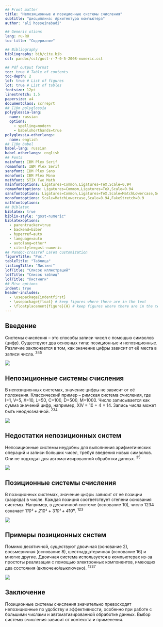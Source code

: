 ```yaml
---
## Front matter
title: "Непозиционные и позиционные системы счисления"
subtitle: "дисциплина: Архитектура компьютера"
author: "ali hosseinabadi"

## Generic otions
lang: ru-RU
toc-title: "Содержание"

## Bibliography
bibliography: bib/cite.bib
csl: pandoc/csl/gost-r-7-0-5-2008-numeric.csl

## Pdf output format
toc: true # Table of contents
toc-depth: 2
lof: true # List of figures
lot: true # List of tables
fontsize: 12pt
linestretch: 1.5
papersize: a4
documentclass: scrreprt
## I18n polyglossia
polyglossia-lang:
  name: russian
  options:
	- spelling=modern
	- babelshorthands=true
polyglossia-otherlangs:
  name: english
## I18n babel
babel-lang: russian
babel-otherlangs: english
## Fonts
mainfont: IBM Plex Serif
romanfont: IBM Plex Serif
sansfont: IBM Plex Sans
monofont: IBM Plex Mono
mathfont: STIX Two Math
mainfontoptions: Ligatures=Common,Ligatures=TeX,Scale=0.94
romanfontoptions: Ligatures=Common,Ligatures=TeX,Scale=0.94
sansfontoptions: Ligatures=Common,Ligatures=TeX,Scale=MatchLowercase,Scale=0.94
monofontoptions: Scale=MatchLowercase,Scale=0.94,FakeStretch=0.9
mathfontoptions:
## Biblatex
biblatex: true
biblio-style: "gost-numeric"
biblatexoptions:
  - parentracker=true
  - backend=biber
  - hyperref=auto
  - language=auto
  - autolang=other*
  - citestyle=gost-numeric
## Pandoc-crossref LaTeX customization
figureTitle: "Рис."
tableTitle: "Таблица"
listingTitle: "Листинг"
lofTitle: "Список иллюстраций"
lotTitle: "Список таблиц"
lolTitle: "Листинги"
## Misc options
indent: true
header-includes:
  - \usepackage{indentfirst}
  - \usepackage{float} # keep figures where there are in the text
  - \floatplacement{figure}{H} # keep figures where there are in the text
---
```



## Введение

Системы счисления – это способы записи чисел с помощью символов (цифр). Существуют два основных типа: позиционные и непозиционные. Различие заключается в том, как значение цифры зависит от её места в записи числа. <sup className="inline select-none [&>a]:rounded-2xl [&>a]:border [&>a]:px-1.5 [&>a]:py-0.5 [&>a]:transition-colors shadow [&>a]:bg-ds-bg-subtle [&>a]:text-xs [&>svg]:w-4 [&>svg]:h-4 relative -top-[2px]">3</sup><sup className="inline select-none [&>a]:rounded-2xl [&>a]:border [&>a]:px-1.5 [&>a]:py-0.5 [&>a]:transition-colors shadow [&>a]:bg-ds-bg-subtle [&>a]:text-xs [&>svg]:w-4 [&>svg]:h-4 relative -top-[2px]">4</sup><sup className="inline select-none [&>a]:rounded-2xl [&>a]:border [&>a]:px-1.5 [&>a]:py-0.5 [&>a]:transition-colors shadow [&>a]:bg-ds-bg-subtle [&>a]:text-xs [&>svg]:w-4 [&>svg]:h-4 relative -top-[2px]">5</sup>

![](image/1.png)

## Непозиционные системы счисления

В непозиционных системах, значение цифры не зависит от её положения. Классический пример – римская система счисления, где I=1, V=5, X=10, L=50, C=100, D=500, M=1000. Число записывается как сумма значений цифр, например, XIV = 10 + 4 = 14. Запись числа может быть неоднозначной. <sup className="inline select-none [&>a]:rounded-2xl [&>a]:border [&>a]:px-1.5 [&>a]:py-0.5 [&>a]:transition-colors shadow [&>a]:bg-ds-bg-subtle [&>a]:text-xs [&>svg]:w-4 [&>svg]:h-4 relative -top-[2px]">2</sup><sup className="inline select-none [&>a]:rounded-2xl [&>a]:border [&>a]:px-1.5 [&>a]:py-0.5 [&>a]:transition-colors shadow [&>a]:bg-ds-bg-subtle [&>a]:text-xs [&>svg]:w-4 [&>svg]:h-4 relative -top-[2px]">3</sup><sup className="inline select-none [&>a]:rounded-2xl [&>a]:border [&>a]:px-1.5 [&>a]:py-0.5 [&>a]:transition-colors shadow [&>a]:bg-ds-bg-subtle [&>a]:text-xs [&>svg]:w-4 [&>svg]:h-4 relative -top-[2px]">4</sup>

![](image/2.png)

## Недостатки непозиционных систем

Непозиционные системы неудобны для выполнения арифметических операций и записи больших чисел, требуя введения новых символов. Они не подходят для автоматизированной обработки данных. <sup className="inline select-none [&>a]:rounded-2xl [&>a]:border [&>a]:px-1.5 [&>a]:py-0.5 [&>a]:transition-colors shadow [&>a]:bg-ds-bg-subtle [&>a]:text-xs [&>svg]:w-4 [&>svg]:h-4 relative -top-[2px]">3</sup><sup className="inline select-none [&>a]:rounded-2xl [&>a]:border [&>a]:px-1.5 [&>a]:py-0.5 [&>a]:transition-colors shadow [&>a]:bg-ds-bg-subtle [&>a]:text-xs [&>svg]:w-4 [&>svg]:h-4 relative -top-[2px]">5</sup>

![](image/3.png)

## Позиционные системы счисления

В позиционных системах, значение цифры зависит от её позиции (разряда) в числе. Каждая позиция соответствует степени основания системы. Например, в десятичной системе (основание 10), число 1234 означает 1*10³ + 2*10² + 3*10¹ + 4*10⁰. <sup className="inline select-none [&>a]:rounded-2xl [&>a]:border [&>a]:px-1.5 [&>a]:py-0.5 [&>a]:transition-colors shadow [&>a]:bg-ds-bg-subtle [&>a]:text-xs [&>svg]:w-4 [&>svg]:h-4 relative -top-[2px]">1</sup><sup className="inline select-none [&>a]:rounded-2xl [&>a]:border [&>a]:px-1.5 [&>a]:py-0.5 [&>a]:transition-colors shadow [&>a]:bg-ds-bg-subtle [&>a]:text-xs [&>svg]:w-4 [&>svg]:h-4 relative -top-[2px]">2</sup><sup className="inline select-none [&>a]:rounded-2xl [&>a]:border [&>a]:px-1.5 [&>a]:py-0.5 [&>a]:transition-colors shadow [&>a]:bg-ds-bg-subtle [&>a]:text-xs [&>svg]:w-4 [&>svg]:h-4 relative -top-[2px]">3</sup>

![](image/4.png)

## Примеры позиционных систем

Помимо десятичной, существуют двоичная (основание 2), восьмеричная (основание 8), шестнадцатеричная (основание 16) и многие другие. Двоичная система используется в компьютерах из-за простоты реализации с помощью электронных компонентов, имеющих два состояния (включено/выключено). <sup className="inline select-none [&>a]:rounded-2xl [&>a]:border [&>a]:px-1.5 [&>a]:py-0.5 [&>a]:transition-colors shadow [&>a]:bg-ds-bg-subtle [&>a]:text-xs [&>svg]:w-4 [&>svg]:h-4 relative -top-[2px]">1</sup><sup className="inline select-none [&>a]:rounded-2xl [&>a]:border [&>a]:px-1.5 [&>a]:py-0.5 [&>a]:transition-colors shadow [&>a]:bg-ds-bg-subtle [&>a]:text-xs [&>svg]:w-4 [&>svg]:h-4 relative -top-[2px]">2</sup><sup className="inline select-none [&>a]:rounded-2xl [&>a]:border [&>a]:px-1.5 [&>a]:py-0.5 [&>a]:transition-colors shadow [&>a]:bg-ds-bg-subtle [&>a]:text-xs [&>svg]:w-4 [&>svg]:h-4 relative -top-[2px]">3</sup><sup className="inline select-none [&>a]:rounded-2xl [&>a]:border [&>a]:px-1.5 [&>a]:py-0.5 [&>a]:transition-colors shadow [&>a]:bg-ds-bg-subtle [&>a]:text-xs [&>svg]:w-4 [&>svg]:h-4 relative -top-[2px]">7</sup>

![](image/5.png)

## Заключение

Позиционные системы счисления значительно превосходят непозиционные по удобству и эффективности, особенно при работе с большими числами и автоматизированной обработке данных. Выбор системы счисления зависит от контекста и применения.

